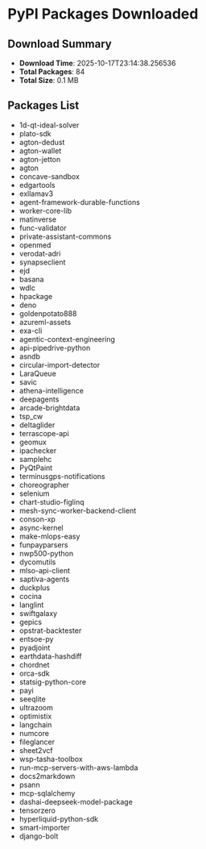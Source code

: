 # PyPI Packages Downloaded

## Download Summary
- **Download Time**: 2025-10-17T23:14:38.256536
- **Total Packages**: 84
- **Total Size**: 0.1 MB

## Packages List
- 1d-qt-ideal-solver
- plato-sdk
- agton-dedust
- agton-wallet
- agton-jetton
- agton
- concave-sandbox
- edgartools
- exllamav3
- agent-framework-durable-functions
- worker-core-lib
- matinverse
- func-validator
- private-assistant-commons
- openmed
- verodat-adri
- synapseclient
- ejd
- basana
- wdlc
- hpackage
- deno
- goldenpotato888
- azureml-assets
- exa-cli
- agentic-context-engineering
- api-pipedrive-python
- asndb
- circular-import-detector
- LaraQueue
- savic
- athena-intelligence
- deepagents
- arcade-brightdata
- tsp_cw
- deltaglider
- terrascope-api
- geomux
- ipachecker
- samplehc
- PyQtPaint
- terminusgps-notifications
- choreographer
- selenium
- chart-studio-figlinq
- mesh-sync-worker-backend-client
- conson-xp
- async-kernel
- make-mlops-easy
- funpayparsers
- nwp500-python
- dycomutils
- mlso-api-client
- saptiva-agents
- duckplus
- cocina
- langlint
- swiftgalaxy
- gepics
- opstrat-backtester
- entsoe-py
- pyadjoint
- earthdata-hashdiff
- chordnet
- orca-sdk
- statsig-python-core
- payi
- seeqlite
- ultrazoom
- optimistix
- langchain
- numcore
- fileglancer
- sheet2vcf
- wsp-tasha-toolbox
- run-mcp-servers-with-aws-lambda
- docs2markdown
- psann
- mcp-sqlalchemy
- dashai-deepseek-model-package
- tensorzero
- hyperliquid-python-sdk
- smart-importer
- django-bolt
